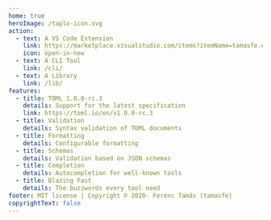 ```yaml
---
home: true
heroImage: /taplo-icon.svg
action:
  - text: A VS Code Extension
    link: https://marketplace.visualstudio.com/items?itemName=tamasfe.even-better-toml
    icon: open-in-new
  - text: A CLI Tool
    link: /cli/
  - text: A Library
    link: /lib/
features:
  - title: TOML 1.0.0-rc.3
    details: Support for the latest specification
    link: https://toml.io/en/v1.0.0-rc.3
  - title: Validation
    details: Syntax validation of TOML documents
  - title: Formatting
    details: Configurable formatting
  - title: Schemas
    details: Validation based on JSON schemas
  - title: Completion
    details: Autocompletion for well-known tools
  - title: Blazing Fast
    details: The buzzwords every tool need
footer: MIT license | Copyright © 2020- Ferenc Tamás (tamasfe)
copyrightText: false
---
```

